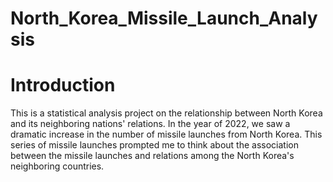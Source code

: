 # North_Korea_Missile_Launch_Analysis

# Introduction

This is a statistical analysis project on the relationship between North Korea and its neighboring nations' relations.
In the year of 2022, we saw a dramatic increase in the number of missile launches from North Korea. 
This series of missile launches prompted me to think about the association between the missile launches and relations among the North Korea's neighboring countries. 

